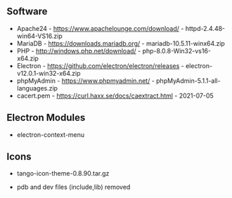 Software
---

- Apache24 - https://www.apachelounge.com/download/ - httpd-2.4.48-win64-VS16.zip
- MariaDB - https://downloads.mariadb.org/ - mariadb-10.5.11-winx64.zip
- PHP - http://windows.php.net/download/ - php-8.0.8-Win32-vs16-x64.zip
- Electron - https://github.com/electron/electron/releases - electron-v12.0.1-win32-x64.zip
- phpMyAdmin - https://www.phpmyadmin.net/ - phpMyAdmin-5.1.1-all-languages.zip
- cacert.pem - https://curl.haxx.se/docs/caextract.html - 2021-07-05

Electron Modules
---
- electron-context-menu

Icons
---
- tango-icon-theme-0.8.90.tar.gz

* pdb and dev files (include,lib) removed
